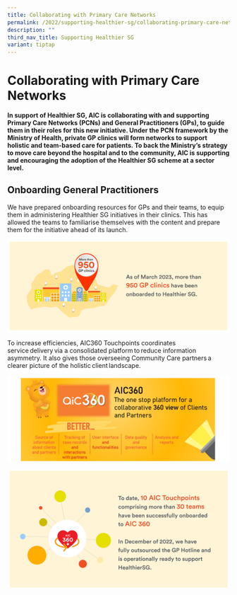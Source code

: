 ```yaml
---
title: Collaborating with Primary Care Networks
permalink: /2022/supporting-healthier-sg/collaborating-primary-care-networks/
description: ""
third_nav_title: Supporting Healthier SG
variant: tiptap
---
```

# Collaborating with Primary Care Networks
**In support of Healthier SG, AIC is collaborating with and supporting Primary Care Networks (PCNs) and General Practitioners (GPs), to guide them in their roles for this new initiative. Under the PCN framework by the Ministry of Health, private GP clinics will form networks to support holistic and team-based care for patients. To back the Ministry’s strategy to move care beyond the hospital and to the community, AIC is supporting and encouraging the adoption of the Healthier SG scheme at a sector level.**

## Onboarding General Practitioners
We have prepared onboarding resources for GPs and their teams, to equip them in administering Healthier SG initiatives in their clinics. This has allowed the teams to familiarise themselves with the content and prepare them for the initiative ahead of its launch.

![](/images/collaborating-pcn-image1.png)

To increase efficiencies, AIC360 Touchpoints coordinates service delivery via a consolidated platform to reduce information asymmetry. It also gives those overseeing Community Care partners a clearer picture of the holistic client landscape.

![](/images/collaborating-pcn-image2.png)

![](/images/collaborating-pcn-image3b.png)